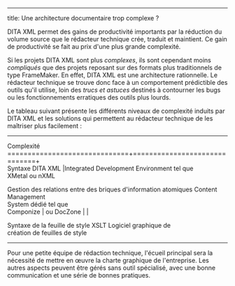 ---
title: Une architecture documentaire trop complexe ?

DITA XML permet des gains de productivité importants par la réduction du
volume source que le rédacteur technique crée, traduit et maintient. Ce
gain de productivité se fait au prix d\'une plus grande complexité.

Si les projets DITA XML sont plus *complexes*, ils sont cependant moins
*compliqués* que des projets reposant sur des formats plus traditionnels
de type FrameMaker. En effet, DITA XML est une architecture rationnelle.
Le rédacteur technique se trouve donc face à un comportement prédictible
des outils qu\'il utilise, loin des *trucs et astuces* destinés à
contourner les bugs ou les fonctionnements erratiques des outils plus
lourds.

Le tableau suivant présente les différents niveaux de complexité induits
par DITA XML et les solutions qui permettent au rédacteur technique de
les maîtriser plus facilement :

  ---------------------------------------------------------------- ----------------------- -----------------------
  Complexité                                                                               
  ==============================+==============================+                           
  Syntaxe DITA XML \|Integrated Development Environment tel que                            
  XMetal ou nXML                                                                           

  Gestion des relations entre des briques d\'information atomiques Content Management      
                                                                   System dédié tel que    
                                                                   Componize \| ou DocZone 
                                                                   \| \|                   

  Syntaxe de la feuille de style XSLT                              Logiciel graphique de   
                                                                   création de feuilles de 
                                                                   style                   
  ---------------------------------------------------------------- ----------------------- -----------------------

Pour une petite équipe de rédaction technique, l\'écueil principal sera
la nécessité de mettre en œuvre la charte graphique de l\'entreprise.
Les autres aspects peuvent être gérés sans outil spécialisé, avec une
bonne communication et une série de bonnes pratiques.
